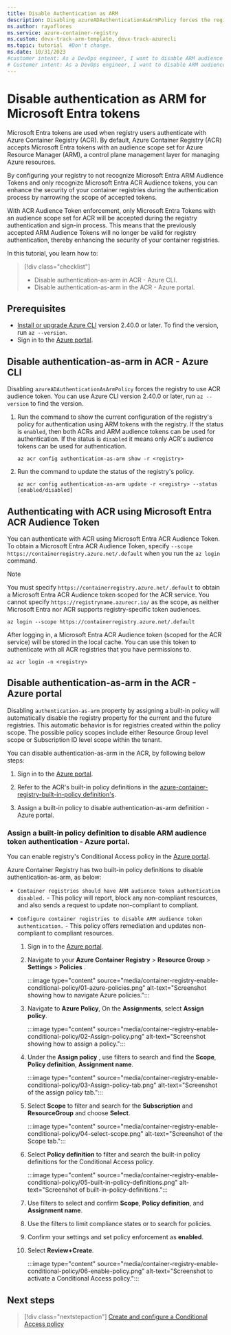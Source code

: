 ```yaml
---
title: Disable Authentication as ARM
description: Disabling azureADAuthenticationAsArmPolicy forces the registry to only recognize ACR audience Microsoft Entra tokens, enhancing the security of your container registries.
ms.author: rayoflores
ms.service: azure-container-registry
ms.custom: devx-track-arm-template, devx-track-azurecli
ms.topic: tutorial  #Don't change.
ms.date: 10/31/2023
#customer intent: As a DevOps engineer, I want to disable ARM audience tokens so that I can enhance the security of my container registries.
# Customer intent: As a DevOps engineer, I want to disable ARM audience token authentication in Azure Container Registry, so that I can restrict access to only Microsoft Entra ACR audience tokens and enhance the security of my container registries.
---
```


# Disable authentication as ARM for Microsoft Entra tokens

Microsoft Entra tokens are used when registry users authenticate with Azure Container Registry (ACR). By default, Azure Container Registry (ACR) accepts Microsoft Entra tokens with an audience scope set for Azure Resource Manager (ARM), a control plane management layer for managing Azure resources.

By configuring your registry to not recognize Microsoft Entra ARM Audience Tokens and only recognize Microsoft Entra ACR Audience tokens, you can enhance the security of your container registries during the authentication process by narrowing the scope of accepted tokens.

With ACR Audience Token enforcement, only Microsoft Entra Tokens with an audience scope set for ACR will be accepted during the registry authentication and sign-in process. This means that the previously accepted ARM Audience Tokens will no longer be valid for registry authentication, thereby enhancing the security of your container registries.

In this tutorial, you learn how to:

> [!div class="checklist"]
> * Disable authentication-as-arm in ACR - Azure CLI.
> * Disable authentication-as-arm in the ACR - Azure portal.

## Prerequisites

* [Install or upgrade Azure CLI](/cli/azure/install-azure-cli) version 2.40.0 or later. To find the version, run `az --version`.
* Sign in to the [Azure portal](https://portal.azure.com).

## Disable authentication-as-arm in ACR - Azure CLI

Disabling `azureADAuthenticationAsArmPolicy` forces the registry to use ACR audience token. You can use Azure CLI version 2.40.0 or later, run `az --version` to find the version. 

1. Run the command to show the current configuration of the registry's policy for authentication using ARM tokens with the registry. If the status is `enabled`, then both ACRs and ARM audience tokens can be used for authentication. If the status is `disabled` it means only ACR's audience tokens can be used for authentication.

   ```azurecli-interactive
   az acr config authentication-as-arm show -r <registry>
   ```

1. Run the command to update the status of the registry's policy.

   ```azurecli-interactive
   az acr config authentication-as-arm update -r <registry> --status [enabled/disabled]
   ```

## Authenticating with ACR using Microsoft Entra ACR Audience Token

You can authenticate with ACR using Microsoft Entra ACR Audience Token.
To obtain a Microsoft Entra ACR Audience Token, specify `--scope https://containerregistry.azure.net/.default` when you run the `az login` command.

> [!NOTE]
> You must specify `https://containerregistry.azure.net/.default` to obtain a Microsoft Entra ACR Audience token scoped for the ACR service.
> You cannot specify `https://registryname.azurecr.io/` as the scope, as neither Microsoft Entra nor ACR supports registry-specific token audiences.

```azurecli
az login --scope https://containerregistry.azure.net/.default
```

After logging in, a Microsoft Entra ACR Audience token (scoped for the ACR service) will be stored in the local cache.
You can use this token to authenticate with all ACR registries that you have permissions to.

```azurecli
az acr login -n <registry>
``` 

## Disable authentication-as-arm in the ACR - Azure portal

Disabling `authentication-as-arm` property by assigning a built-in policy will automatically disable the registry property for the current and the future registries. This automatic behavior is for registries created within the policy scope. The possible policy scopes include either Resource Group level scope or Subscription ID level scope within the tenant.

You can disable authentication-as-arm in the ACR, by following below steps:

   1. Sign in to the [Azure portal](https://portal.azure.com).
   
   1. Refer to the ACR's built-in policy definitions in the [azure-container-registry-built-in-policy definition's](policy-reference.md).
   
   1. Assign a built-in policy to disable authentication-as-arm definition - Azure portal.

### Assign a built-in policy definition to disable ARM audience token authentication - Azure portal.
  
You can enable registry's Conditional Access policy in the [Azure portal](https://portal.azure.com). 

Azure Container Registry has two built-in policy definitions to disable authentication-as-arm, as below:

* `Container registries should have ARM audience token authentication disabled.` - This policy will report, block any non-compliant resources, and also sends a request to update non-compliant to compliant.
* `Configure container registries to disable ARM audience token authentication.` - This policy offers remediation and updates non-compliant to compliant resources.


   1. Sign in to the [Azure portal](https://portal.azure.com).

   1. Navigate to your **Azure Container Registry** > **Resource Group** > **Settings** > **Policies** .
   
      :::image type="content" source="media/container-registry-enable-conditional-policy/01-azure-policies.png" alt-text="Screenshot showing how to navigate Azure policies.":::

   1. Navigate to  **Azure Policy**, On the **Assignments**, select **Assign policy**.
      
      :::image type="content" source="media/container-registry-enable-conditional-policy/02-Assign-policy.png" alt-text="Screenshot showing how to assign a policy.":::

   1. Under the **Assign policy** , use filters to search and find the **Scope**, **Policy definition**, **Assignment name**.

      :::image type="content" source="media/container-registry-enable-conditional-policy/03-Assign-policy-tab.png" alt-text="Screenshot of the assign policy tab.":::

   1. Select **Scope** to filter and search for the **Subscription** and **ResourceGroup** and choose **Select**.
   
   
      :::image type="content" source="media/container-registry-enable-conditional-policy/04-select-scope.png" alt-text="Screenshot of the Scope tab.":::


   1. Select **Policy definition** to filter and search the built-in policy definitions for the Conditional Access policy.
      
      :::image type="content" source="media/container-registry-enable-conditional-policy/05-built-in-policy-definitions.png" alt-text="Screenshot of built-in-policy-definitions.":::


   1. Use filters to select and confirm  **Scope**, **Policy definition**, and **Assignment name**.

   1. Use the filters to limit compliance states or to search for policies.

   1. Confirm your settings and set policy enforcement as **enabled**.

   1. Select **Review+Create**.

      :::image type="content" source="media/container-registry-enable-conditional-policy/06-enable-policy.png" alt-text="Screenshot to activate a Conditional Access policy.":::


## Next steps

> [!div class="nextstepaction"]
> [Create and configure a Conditional Access policy](container-registry-configure-conditional-access.md)
